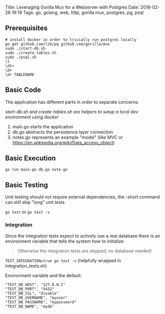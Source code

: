 Title: Leveraging Gorilla Mux for a Webserver with Postgres
Date: 2018-02-26 19:19
Tags: go, golang, web, http, gorilla mux, postgres, pg, psql

## Prerequisites

    # install docker in order to trivially run postgres locally
    go get github.com/lib/pq github.com/gorilla/mux
    sudo ./start-db.sh
    sudo ./create_tables.sh
    sudo ./psql.sh
    \l
    \dt+
    \d+
    \d+ TABLENAME 


## Basic Code

The application has different parts in order to separate concerns:

*start-db.sh and create-tables.sh are helpers to setup a local dev environment using docker*

1. main.go starts the application
2. db.go abstracts the persistence layer connection
3. notes.go represents an example "model" (like MVC or <https://en.wikipedia.org/wiki/Data_access_object>)

## Basic Execution

`go run main.go db.go note.go`

## Basic Testing

Unit testing should not require external dependencies, the -short command can still skip "long" unit tests

`go test` or `go test -v`

### Integration

Since the integration tests expect to actively use a real database there is an environment variable that tells the system how to initialize

> Otherwise the integration tests are skipped, no database needed!

`TEST_INTEGRATION=true go test -v` (helpfully wrapped in integration_tests.sh)

Environment variable and the default:

    "TEST_DB_HOST", "127.0.0.1"
    "TEST_DB_PORT", "5432"
    "TEST_DB_SSL", "disable"
    "TEST_DB_USERNAME", "myuser"
    "TEST_DB_PASSWORD", "mypassword"
    "TEST_DB_NAME", "mydb"



